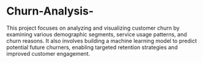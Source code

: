 # Churn-Analysis-
This project focuses on analyzing and visualizing customer churn by examining various demographic segments, service usage patterns, and churn reasons. It also involves building a machine learning model to predict potential future churners, enabling targeted retention strategies and improved customer engagement.
